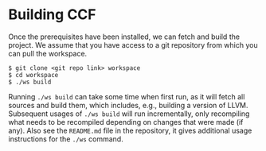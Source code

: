 # Building CCF

Once the prerequisites have been installed, we can fetch and build the project.
We assume that you have access to a git repository from which you can pull the workspace.

```console
$ git clone <git repo link> workspace
$ cd workspace
$ ./ws build
```

Running `./ws build` can take some time when first run, as it will fetch all sources and build them, which includes, e.g., building a version of LLVM.
Subsequent usages of `./ws build` will run incrementally, only recompiling what needs to be recompiled depending on changes that were made (if any).
Also see the `README.md` file in the repository, it gives additional usage instructions for the `./ws` command.
